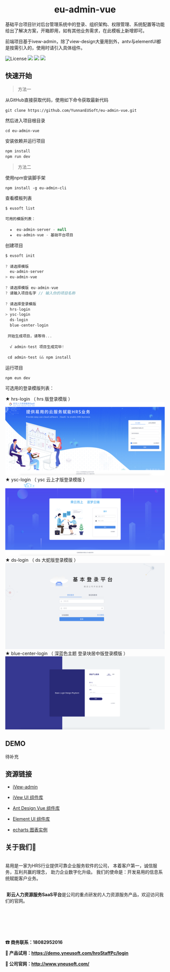<p align="center"><img src="https://github.obs.cn-north-1.myhuaweicloud.com/static/logo.png" title="" width="250px" /> </p>

<h1 align="center">eu-admin-vue</h1>
基础平台项目针对后台管理系统中的登录、组织架构、权限管理、系统配置等功能给出了解决方案，开箱即用，如有其他业务需求，在此模板上新增即可。

前端项目基于ivew-admin，除了view-design大量用到外，antv与elementUI都是按需引入的，使用时请引入具体组件。

![License](https://img.shields.io/npm/l/package.json.svg?style=flat) ![](https://badgen.net/badge/icon/Ant%20Design?icon=https://gw.alipayobjects.com/zos/antfincdn/Pp4WPgVDB3/KDpgvguMpGfqaHPjicRK.svg&label) ![](https://img.shields.io/badge/-iView%20Admin-blue) ![](https://img.shields.io/badge/chart-ECharts-brightgreen)


## 快速开始
>方法一

从GitHub直接获取代码，使用如下命令获取最新代码

`git clone https://github.com/YunnanEUSoft/eu-admin-vue.git`

然后进入项目根目录

```
cd eu-admin-vue
```

安装依赖并运行项目

```javascript
npm install
npm run dev
```


>方法二

使用npm安装脚手架

```
npm install -g eu-admin-cli
```

查看模板列表

```javascript
$ eusoft list

可用的模版列表：

  ★  eu-admin-server - null
  ★  eu-admin-vue - 基础平台项目
```

创建项目

```javascript
$ eusoft init

? 请选择模版
  eu-admin-server
> eu-admin-vue

? 请选择模版 eu-admin-vue
? 请输入项目名字 // 输入你的项目名称

? 请选择登录模版
  hrs-login
> ysc-login
  ds-login
  blue-center-login

 开始生成项目，请等待...

  √ admin-test 项目生成完毕!

 cd admin-test && npm install
```

运行项目

```
npm eun dev
```

可选用的登录模版列表：

  ★ hrs-login （ hrs 版登录模版 ）
  ![image](./src/assets/images/hrs.png)
  ★ ysc-login （ ysc 云上才版登录模版 ）
  ![image](./src/assets/images/ysc-login.png)
  ★ ds-login  （ ds  大蛇版登录模版 ）
  ![image](./src/assets/images/ds.png)
  ★ blue-center-login （ 深蓝色主题 登录块居中版登录模版 ）
  ![image](./src/assets/images/blue.png)



## DEMO
待补充

## 资源链接
* <p><a href="http://admin.iviewui.com/home">iVew-admin</a></p>
* <p><a href="https://iviewui.com/docs/introduce">iVew UI 组件库</a></p>
* <p><a href="https://www.antdv.com/docs/vue/introduce-cn/">Ant Design Vue 组件库</a></p>
* <p><a href="https://element.eleme.cn/#/zh-CN/component/installation">Element UI 组件库</a></p>
* <p><a href="https://echarts.apache.org/examples/zh/index.html">echarts 图表实例</a></p>

## 关于我们🏨
<br>
易用是一家为HRS行业提供可靠企业服务软件的公司，
本着客户第一，诚信服务，互利共赢的理念，
助力企业数字化升级。
我们的使命是：开发易用的信息系统赋能客户业务。
<br>
<br>


<img src="https://github.obs.cn-north-1.myhuaweicloud.com/static/CHRSlogo.ico" title="" width="24px" /> **彩云人力资源服务SaaS平台**是公司的重点研发的人力资源服务产品，欢迎访问我们的官网。<br>
<br>
<br>
<p><img src="https://github.obs.cn-north-1.myhuaweicloud.com/static/CHRS.png" title="" /></p>
<br>

**☎ 商务联系：18082952016**

**🔗 产品试用：https://demo.yneusoft.com/hroStaffPc/login**

**🔗 公司官网：http://www.yneusoft.com/**
